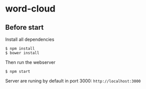 # word-cloud

## Before start

Install all dependencies

```
$ npm install
$ bower install
```

Then run the webserver
```
$ npm start
```

Server are runing by default in port 3000: ```http://localhost:3000```